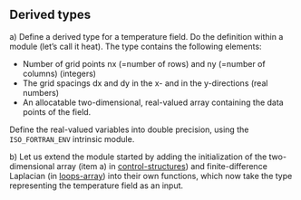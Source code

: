 ## Derived types

a) Define a derived type for a temperature field. Do the definition within a
module (let’s call it heat). The type contains the following elements: 

 - Number of grid points nx (=number of rows) and ny (=number of columns) (integers)
 - The grid spacings dx and dy in the x- and in the y-directions (real numbers)
 - An allocatable two-dimensional, real-valued array containing the data points 
  of the field. 

Define the real-valued variables into double precision, using the 
`ISO_FORTRAN_ENV` intrinsic module. 

b) Let us extend the module started by adding the initialization
of the two-dimensional array (item a) in
[control-structures](control-structures)) and finite-difference Laplacian (in
[loops-array](loops-array)) into their own functions, which now take the type 
representing the temperature field as an input.




